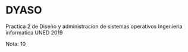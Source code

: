 # DYASO
Practica 2 de Diseño y administracion de sistemas operativos
Ingenieria informatica UNED 2019

Nota: 10
